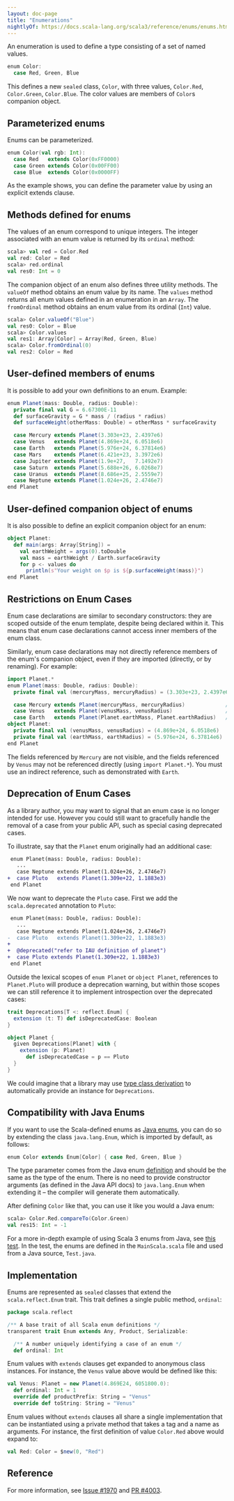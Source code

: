 ```yaml
---
layout: doc-page
title: "Enumerations"
nightlyOf: https://docs.scala-lang.org/scala3/reference/enums/enums.html
---
```


An enumeration is used to define a type consisting of a set of named values.

```scala
enum Color:
  case Red, Green, Blue
```

This defines a new `sealed` class, `Color`, with three values, `Color.Red`,
`Color.Green`, `Color.Blue`.  The color values are members of `Color`s
companion object.

## Parameterized enums

Enums can be parameterized.

```scala
enum Color(val rgb: Int):
  case Red   extends Color(0xFF0000)
  case Green extends Color(0x00FF00)
  case Blue  extends Color(0x0000FF)
```

As the example shows, you can define the parameter value by using an
explicit extends clause.

## Methods defined for enums

The values of an enum correspond to unique integers. The integer
associated with an enum value is returned by its `ordinal` method:

```scala
scala> val red = Color.Red
val red: Color = Red
scala> red.ordinal
val res0: Int = 0
```

The companion object of an enum also defines three utility methods.
The `valueOf` method obtains an enum value
by its name. The `values` method returns all enum values
defined in an enumeration in an `Array`. The `fromOrdinal`
method obtains an enum value from its ordinal (`Int`) value.

```scala
scala> Color.valueOf("Blue")
val res0: Color = Blue
scala> Color.values
val res1: Array[Color] = Array(Red, Green, Blue)
scala> Color.fromOrdinal(0)
val res2: Color = Red
```

## User-defined members of enums

It is possible to add your own definitions to an enum. Example:

```scala
enum Planet(mass: Double, radius: Double):
  private final val G = 6.67300E-11
  def surfaceGravity = G * mass / (radius * radius)
  def surfaceWeight(otherMass: Double) = otherMass * surfaceGravity

  case Mercury extends Planet(3.303e+23, 2.4397e6)
  case Venus   extends Planet(4.869e+24, 6.0518e6)
  case Earth   extends Planet(5.976e+24, 6.37814e6)
  case Mars    extends Planet(6.421e+23, 3.3972e6)
  case Jupiter extends Planet(1.9e+27,   7.1492e7)
  case Saturn  extends Planet(5.688e+26, 6.0268e7)
  case Uranus  extends Planet(8.686e+25, 2.5559e7)
  case Neptune extends Planet(1.024e+26, 2.4746e7)
end Planet
```

## User-defined companion object of enums
It is also possible to define an explicit companion object for an enum:

```scala
object Planet:
  def main(args: Array[String]) =
    val earthWeight = args(0).toDouble
    val mass = earthWeight / Earth.surfaceGravity
    for p <- values do
      println(s"Your weight on $p is ${p.surfaceWeight(mass)}")
end Planet
```

## Restrictions on Enum Cases

Enum case declarations are similar to secondary constructors:
they are scoped outside of the enum template, despite being declared within it.
This means that enum case declarations cannot access inner members of the
enum class.

Similarly, enum case declarations may not directly reference members of the enum's companion object,
even if they are imported (directly, or by renaming). For example:

```scala
import Planet.*
enum Planet(mass: Double, radius: Double):
  private final val (mercuryMass, mercuryRadius) = (3.303e+23, 2.4397e6)

  case Mercury extends Planet(mercuryMass, mercuryRadius)             // Not found
  case Venus   extends Planet(venusMass, venusRadius)                 // illegal reference
  case Earth   extends Planet(Planet.earthMass, Planet.earthRadius)   // ok
object Planet:
  private final val (venusMass, venusRadius) = (4.869e+24, 6.0518e6)
  private final val (earthMass, earthRadius) = (5.976e+24, 6.37814e6)
end Planet
```
The fields referenced by `Mercury` are not visible, and the fields referenced by `Venus` may not
be referenced directly (using `import Planet.*`). You must use an indirect reference,
such as demonstrated with `Earth`.

## Deprecation of Enum Cases

As a library author, you may want to signal that an enum case is no longer intended for use. However you could still want to gracefully handle the removal of a case from your public API, such as special casing deprecated cases.

To illustrate, say that the `Planet` enum originally had an additional case:

```diff
 enum Planet(mass: Double, radius: Double):
   ...
   case Neptune extends Planet(1.024e+26, 2.4746e7)
+  case Pluto   extends Planet(1.309e+22, 1.1883e3)
 end Planet
```

We now want to deprecate the `Pluto` case. First we add the `scala.deprecated` annotation to `Pluto`:

```diff
 enum Planet(mass: Double, radius: Double):
   ...
   case Neptune extends Planet(1.024e+26, 2.4746e7)
-  case Pluto   extends Planet(1.309e+22, 1.1883e3)
+
+  @deprecated("refer to IAU definition of planet")
+  case Pluto extends Planet(1.309e+22, 1.1883e3)
 end Planet
```

Outside the lexical scopes of `enum Planet` or `object Planet`, references to `Planet.Pluto` will produce a deprecation warning, but within those scopes we can still reference it to implement introspection over the deprecated cases:

```scala
trait Deprecations[T <: reflect.Enum] {
  extension (t: T) def isDeprecatedCase: Boolean
}

object Planet {
  given Deprecations[Planet] with {
    extension (p: Planet)
      def isDeprecatedCase = p == Pluto
  }
}
```

We could imagine that a library may use [type class derivation](../contextual/derivation.md) to automatically provide an instance for `Deprecations`.

## Compatibility with Java Enums

If you want to use the Scala-defined enums as [Java enums](https://docs.oracle.com/javase/tutorial/java/javaOO/enum.html), you can do so by extending
the class `java.lang.Enum`, which is imported by default, as follows:

```scala
enum Color extends Enum[Color] { case Red, Green, Blue }
```

The type parameter comes from the Java enum [definition](https://docs.oracle.com/javase/8/docs/api/index.html?java/lang/Enum.html) and should be the same as the type of the enum.
There is no need to provide constructor arguments (as defined in the Java API docs) to `java.lang.Enum` when extending it – the compiler will generate them automatically.

After defining `Color` like that, you can use it like you would a Java enum:

```scala
scala> Color.Red.compareTo(Color.Green)
val res15: Int = -1
```

For a more in-depth example of using Scala 3 enums from Java, see [this test](https://github.com/scala/scala3/tree/main/tests/run/enum-java). In the test, the enums are defined in the `MainScala.scala` file and used from a Java source, `Test.java`.

## Implementation

Enums are represented as `sealed` classes that extend the `scala.reflect.Enum` trait.
This trait defines a single public method, `ordinal`:

```scala
package scala.reflect

/** A base trait of all Scala enum definitions */
transparent trait Enum extends Any, Product, Serializable:

  /** A number uniquely identifying a case of an enum */
  def ordinal: Int
```

Enum values with `extends` clauses get expanded to anonymous class instances.
For instance, the `Venus` value above would be defined like this:

```scala
val Venus: Planet = new Planet(4.869E24, 6051800.0):
  def ordinal: Int = 1
  override def productPrefix: String = "Venus"
  override def toString: String = "Venus"
```

Enum values without `extends` clauses all share a single implementation
that can be instantiated using a private method that takes a tag and a name as arguments.
For instance, the first
definition of value `Color.Red` above would expand to:

```scala
val Red: Color = $new(0, "Red")
```

## Reference

For more information, see [Issue #1970](https://github.com/scala/scala3/issues/1970) and
[PR #4003](https://github.com/scala/scala3/pull/4003).

